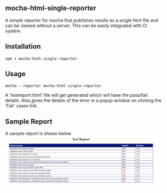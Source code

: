## mocha-html-single-reporter
A simple reporter for mocha that publishes results as a single html file and can be viewed without a server.
This can be easily integrated with CI system.

## Installation
```
npm i mocha-html-single-reporter
```

## Usage
```
mocha --reporter mocha-html-single-reporter
```
A 'testreport.html' file will get generated which will have the pass/fail details.
Also,gives the details of the error in a popup window on clicking the 'Fail' cases link.

## Sample Report
A sample report is shown below
![Sample Report](images/sample_report.png)

